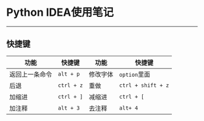 # Python IDEA使用笔记

---

## 快捷键

| 功能           | 快捷键     | 功能     | 快捷键             |
| -------------- | ---------- | -------- | ------------------ |
| 返回上一条命令 | `alt + p`  | 修改字体 | `option`里面       |
| 后退           | `ctrl + z` | 重做     | `ctrl + shift + z` |
| 加缩进         | `ctrl + ]` | 减缩进   | `ctrl + [`         |
| 加注释         | `alt + 3`  | 去注释   | `alt+ 4`           |
